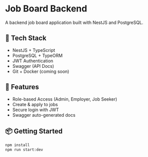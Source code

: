 # Job Board Backend

A backend job board application built with NestJS and PostgreSQL.

## 🚀 Tech Stack

- NestJS + TypeScript
- PostgreSQL + TypeORM
- JWT Authentication
- Swagger (API Docs)
- Git + Docker (coming soon)

## 🔐 Features

- Role-based Access (Admin, Employer, Job Seeker)
- Create & apply to jobs
- Secure login with JWT
- Swagger auto-generated docs

## 📦 Getting Started

```bash
npm install
npm run start:dev
